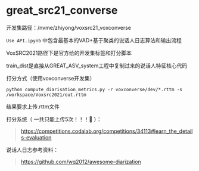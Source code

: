# great_src21_converse

开发集路径：/nvme/zhiyong/voxsrc21_voxconverse

`Use API.ipynb` 中包含最基本的VAD+基于聚类的说话人日志算法和输出流程

VoxSRC2021路径下是官方给的开发集标签和打分脚本

train_dist是直接从GREAT_ASV_system工程中复制过来的说话人特征核心代码

打分方式（使用voxconverse开发集）

`python compute_diarisation_metrics.py -r voxconverse/dev/*.rttm -s /workspace/Voxsrc2021/out.rttm`

结果要求上传.rttm文件

打分系统（ 一共只能上传5次！！！🤣 ）：
>https://competitions.codalab.org/competitions/34113#learn_the_details-evaluation

说话人日志参考资料：
>https://github.com/wq2012/awesome-diarization
